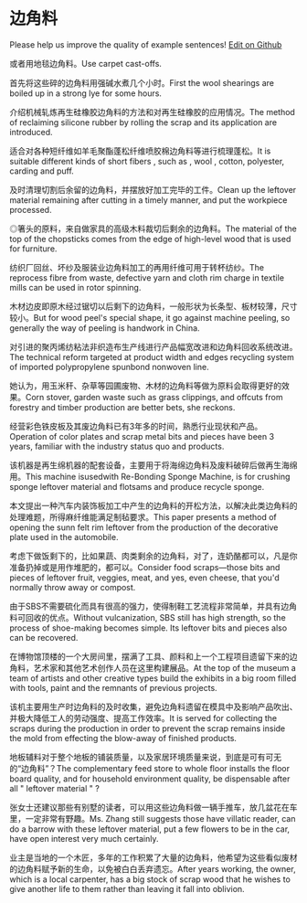 # 边角料

Please help us improve the quality of example sentences! [Edit on Github](https://github.com/jiyushe/jiyu-example-sentence-source/blob/main/chinese/bianjiaoliao.md)

<p><span class="chinese">或者用地毯边角料。</span><span class="english">Use carpet cast-offs.</span></p>

<p><span class="chinese">首先将这些碎的边角料用强碱水煮几个小时。</span><span class="english">First the wool shearings are boiled up in a strong lye for some hours.</span></p>

<p><span class="chinese">介绍机械轧炼再生硅橡胶边角料的方法和对再生硅橡胶的应用情况。</span><span class="english">The method of reclaiming silicone rubber by rolling the scrap and its application are introduced.</span></p>

<p><span class="chinese">适合对各种短纤维如羊毛聚酯蓬松纤维喷胶棉边角料等进行梳理蓬松。</span><span class="english">It is suitable different kinds of short fibers , such as , wool , cotton, polyester, carding and puff.</span></p>

<p><span class="chinese">及时清理切割后余留的边角料，并摆放好加工完毕的工件。</span><span class="english">Clean up the leftover material remaining after cutting in a timely manner, and put the workpiece processed.</span></p>

<p><span class="chinese">◎箸头的原料，来自做家具的高级木料裁切后剩余的边角料。</span><span class="english">The material of the top of the chopsticks comes from the edge of high-level wood that is used for furniture.</span></p>

<p><span class="chinese">纺织厂回丝、坏纱及服装业边角料加工的再用纤维可用于转杯纺纱。</span><span class="english">The reprocess fibre from waste, defective yarn and cloth rim charge in textile mills can be used in rotor spinning.</span></p>

<p><span class="chinese">木材边皮即原木经过锯切以后剩下的边角料，一般形状为长条型、板材较薄，尺寸较小。</span><span class="english">But for wood peel's special shape, it go against machine peeling, so generally the way of peeling is handwork in China.</span></p>

<p><span class="chinese">对引进的聚丙烯纺粘法非织造布生产线进行产品幅宽改进和边角料回收系统改进。</span><span class="english">The technical reform targeted at product width and edges recycling system of imported polypropylene spunbond nonwoven line.</span></p>

<p><span class="chinese">她认为，用玉米秆、杂草等园圃废物、木材的边角料等做为原料会取得更好的效果。</span><span class="english">Corn stover, garden waste such as grass clippings, and offcuts from forestry and timber production are better bets, she reckons.</span></p>

<p><span class="chinese">经营彩色铁皮板及其废边角料已有3年多的时间，熟悉行业现状和产品。</span><span class="english">Operation of color plates and scrap metal bits and pieces have been 3 years, familiar with the industry status quo and products.</span></p>

<p><span class="chinese">该机器是再生绵机器的配套设备，主要用于将海绵边角料及废料破碎后做再生海绵用。</span><span class="english">This machine isusedwith Re-Bonding Sponge Machine, is for crushing sponge leftover material and flotsams and produce recycle sponge.</span></p>

<p><span class="chinese">本文提出一种汽车内装饰板加工中产生的边角料的开松方法，以解决此类边角料的处理难题，所得麻纤维能满足制毡要求。</span><span class="english">This paper presents a method of opening the sunn felt rim leftover from the production of the decorative plate used in the automobile.</span></p>

<p><span class="chinese">考虑下做饭剩下的，比如果蔬、肉类剩余的边角料，对了，连奶酪都可以，凡是你准备扔掉或是用作堆肥的，都可以。</span><span class="english">Consider food scraps—those bits and pieces of leftover fruit, veggies, meat, and yes, even cheese, that you'd normally throw away or compost.</span></p>

<p><span class="chinese">由于SBS不需要硫化而具有很高的强力，使得制鞋工艺流程非常简单，并具有边角料可回收的优点。</span><span class="english">Without vulcanization, SBS still has high strength, so the process of shoe-making becomes simple. Its leftover bits and pieces also can be recovered.</span></p>

<p><span class="chinese">在博物馆顶楼的一个大房间里，摆满了工具、颜料和上一个工程项目遗留下来的边角料，艺术家和其他艺术创作人员在这里构建展品。</span><span class="english">At the top of the museum a team of artists and other creative types build the exhibits in a big room filled with tools, paint and the remnants of previous projects.</span></p>

<p><span class="chinese">该机主要用生产时边角料的及时收集，避免边角料遗留在模具中及影响产品吹出、并极大降低工人的劳动强度、提高工作效率。</span><span class="english">It is served for collecting the scraps during the production in order to prevent the scrap remains inside the mold from effecting the blow-away of finished products.</span></p>

<p><span class="chinese">地板辅料对于整个地板的铺装质量，以及家居环境质量来说，到底是可有可无的“边角料”？</span><span class="english">The complementary feed store to whole floor installs the floor board quality, and for household environment quality, be dispensable after all " leftover material " ?</span></p>

<p><span class="chinese">张女士还建议那些有别墅的读者，可以用这些边角料做一辆手推车，放几盆花在车里，一定非常有野趣。</span><span class="english">Ms. Zhang still suggests those have villatic reader, can do a barrow with these leftover material, put a few flowers to be in the car, have open interest very much certainly.</span></p>

<p><span class="chinese">业主是当地的一个木匠，多年的工作积累了大量的边角料，他希望为这些看似废材的边角料赋予新的生命，以免被白白丢弃遗忘。</span><span class="english">After years working, the owner, which is a local carpenter, has a big stock of scrap wood that he wishes to give another life to them rather than leaving it fall into oblivion.</span></p>

